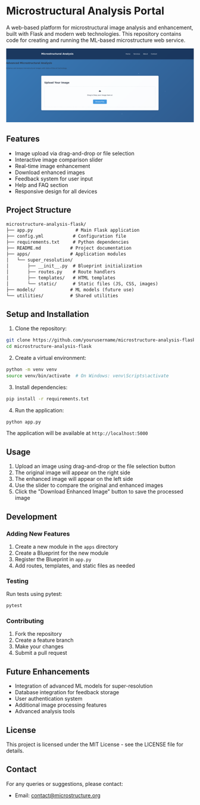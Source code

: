 # Microstructural Analysis Portal

A web-based platform for microstructural image analysis and enhancement, built with Flask and modern web technologies. This repository contains code for creating and running the ML-based microstructure web service.

![Microstructural Analysis](resources/homepage.PNG)


## Features

- Image upload via drag-and-drop or file selection
- Interactive image comparison slider
- Real-time image enhancement
- Download enhanced images
- Feedback system for user input
- Help and FAQ section
- Responsive design for all devices

## Project Structure

```
microstructure-analysis-flask/
├── app.py                # Main Flask application
├── config.yml           # Configuration file
├── requirements.txt     # Python dependencies
├── README.md           # Project documentation
├── apps/               # Application modules
│   └── super_resolution/
│       ├── __init__.py  # Blueprint initialization
│       ├── routes.py    # Route handlers
│       ├── templates/   # HTML templates
│       └── static/      # Static files (JS, CSS, images)
├── models/             # ML models (future use)
└── utilities/          # Shared utilities
```

## Setup and Installation

1. Clone the repository:
```bash
git clone https://github.com/yourusername/microstructure-analysis-flask.git
cd microstructure-analysis-flask
```

2. Create a virtual environment:
```bash
python -m venv venv
source venv/bin/activate  # On Windows: venv\Scripts\activate
```

3. Install dependencies:
```bash
pip install -r requirements.txt
```

4. Run the application:
```bash
python app.py
```

The application will be available at `http://localhost:5000`

## Usage

1. Upload an image using drag-and-drop or the file selection button
2. The original image will appear on the right side
3. The enhanced image will appear on the left side
4. Use the slider to compare the original and enhanced images
5. Click the "Download Enhanced Image" button to save the processed image

## Development

### Adding New Features

1. Create a new module in the `apps` directory
2. Create a Blueprint for the new module
3. Register the Blueprint in `app.py`
4. Add routes, templates, and static files as needed

### Testing

Run tests using pytest:
```bash
pytest
```

### Contributing

1. Fork the repository
2. Create a feature branch
3. Make your changes
4. Submit a pull request

## Future Enhancements

- Integration of advanced ML models for super-resolution
- Database integration for feedback storage
- User authentication system
- Additional image processing features
- Advanced analysis tools

## License

This project is licensed under the MIT License - see the LICENSE file for details.

## Contact

For any queries or suggestions, please contact:
- Email: contact@microstructure.org
